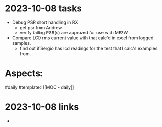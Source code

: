 
# 2023-10-08 tasks

- Debug PSR short handling in RX
	- get psr from Andrew
	- verify failing PSR(s) are approved for use with ME2W
- Compare LCD rms current value with that calc'd in excel from logged samples.
	- find out if Sergio has lcd readings for the test that I calc's examples from.

# Aspects:
#daily #templated
[[MOC - daily]]

# 2023-10-08 links
- 


